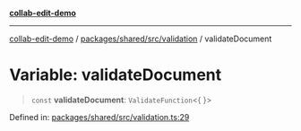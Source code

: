 [**collab-edit-demo**](../../../../../README.md)

***

[collab-edit-demo](../../../../../README.md) / [packages/shared/src/validation](../README.md) / validateDocument

# Variable: validateDocument

> `const` **validateDocument**: `ValidateFunction`\<\{ \}\>

Defined in: [packages/shared/src/validation.ts:29](https://github.com/austyle-io/pub-sub-demo/blob/facd25f09850fc4e78e94ce267c52e173d869933/packages/shared/src/validation.ts#L29)
